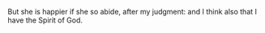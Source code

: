 But she is happier if she so abide, after my judgment: and I think also that I have the Spirit of God.
